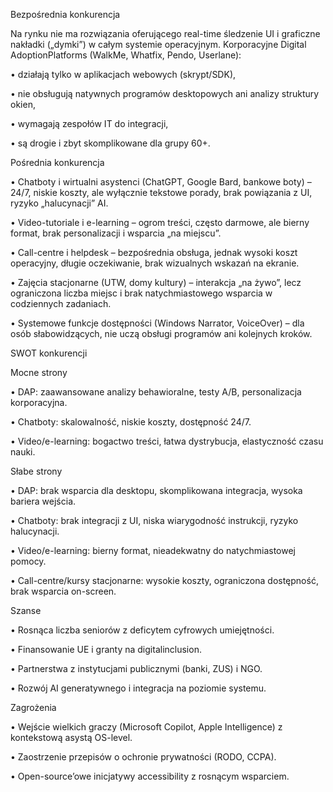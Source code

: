 Bezpośrednia konkurencja

Na rynku nie ma rozwiązania oferującego real-time śledzenie UI i graficzne nakładki („dymki”) w całym systemie operacyjnym. Korporacyjne Digital AdoptionPlatforms (WalkMe, Whatfix, Pendo, Userlane):

• działają tylko w aplikacjach webowych (skrypt/SDK),

• nie obsługują natywnych programów desktopowych ani analizy struktury okien,

• wymagają zespołów IT do integracji,

• są drogie i zbyt skomplikowane dla grupy 60+.

Pośrednia konkurencja

• Chatboty i wirtualni asystenci (ChatGPT, Google Bard, bankowe boty) – 24/7, niskie koszty, ale wyłącznie tekstowe porady, brak powiązania z UI, ryzyko „halucynacji” AI.

• Video-tutoriale i e-learning – ogrom treści, często darmowe, ale bierny format, brak personalizacji i wsparcia „na miejscu”.

• Call-centre i helpdesk – bezpośrednia obsługa, jednak wysoki koszt operacyjny, długie oczekiwanie, brak wizualnych wskazań na ekranie.

• Zajęcia stacjonarne (UTW, domy kultury) – interakcja „na żywo”, lecz ograniczona liczba miejsc i brak natychmiastowego wsparcia w codziennych zadaniach.

• Systemowe funkcje dostępności (Windows Narrator, VoiceOver) – dla osób słabowidzących, nie uczą obsługi programów ani kolejnych kroków.

SWOT konkurencji

Mocne strony

• DAP: zaawansowane analizy behawioralne, testy A/B, personalizacja korporacyjna.

• Chatboty: skalowalność, niskie koszty, dostępność 24/7.

• Video/e-learning: bogactwo treści, łatwa dystrybucja, elastyczność czasu nauki.

Słabe strony

• DAP: brak wsparcia dla desktopu, skomplikowana integracja, wysoka bariera wejścia.

• Chatboty: brak integracji z UI, niska wiarygodność instrukcji, ryzyko halucynacji.

• Video/e-learning: bierny format, nieadekwatny do natychmiastowej pomocy.

• Call-centre/kursy stacjonarne: wysokie koszty, ograniczona dostępność, brak wsparcia on-screen.

Szanse

• Rosnąca liczba seniorów z deficytem cyfrowych umiejętności.

• Finansowanie UE i granty na digitalinclusion.

• Partnerstwa z instytucjami publicznymi (banki, ZUS) i NGO.

• Rozwój AI generatywnego i integracja na poziomie systemu.

Zagrożenia

• Wejście wielkich graczy (Microsoft Copilot, Apple Intelligence) z kontekstową asystą OS-level.

• Zaostrzenie przepisów o ochronie prywatności (RODO, CCPA).

• Open-source’owe inicjatywy accessibility z rosnącym wsparciem.
